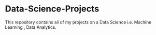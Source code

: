 # Data-Science-Projects
This repository contains all of my projects on a Data Science i.e. Machine Learning , Data Analytics.
